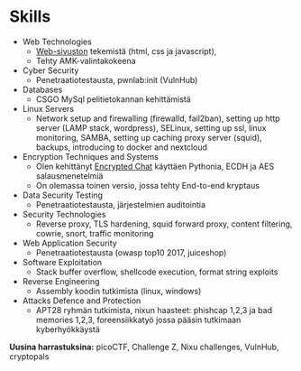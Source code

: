 # Skills
* Web Technologies
  * [Web-sivuston](https://student.labranet.jamk.fi/~N3630/) tekemistä (html, css ja javascript),
  * Tehty AMK-valintakokeena
* Cyber Security
  * Penetraatiotestausta, pwnlab:init (VulnHub)
* Databases
  * CSGO MySql pelitietokannan kehittämistä
* Linux Servers
  * Network setup and firewalling (firewalld, fail2ban), setting up http server (LAMP stack, wordpress), SELinux, setting up ssl, linux monitoring, SAMBA, setting up caching proxy server (squid), backups, introducing to docker and nextcloud
* Encryption Techniques and Systems
  * Olen kehittänyt [Encrypted Chat](https://github.com/DividedByInfinity/encrypted_chat) käyttäen Pythonia, ECDH ja AES salausmenetelmiä
  * On olemassa toinen versio, jossa tehty End-to-end kryptaus
* Data Security Testing
  * Penetraatiotestausta, järjestelmien auditointia
* Security Technologies
  * Reverse proxy, TLS hardening, squid forward proxy, content filtering, cowrie, snort, traffic monitoring
* Web Application Security
  * Penetraatiotestausta (owasp top10 2017, juiceshop)
* Software Exploitation
  * Stack buffer overflow, shellcode execution, format string exploits
* Reverse Engineering
  * Assembly koodin tutkimista (linux, windows)
* Attacks Defence and Protection
  * APT28 ryhmän tutkimista, nixun haasteet: phishcap 1,2,3 ja bad memories 1,2,3, foreensiikkatyö jossa pääsin tutkimaan kyberhyökkäystä

__Uusina harrastuksina:__ picoCTF, Challenge Z, Nixu challenges, VulnHub, cryptopals
